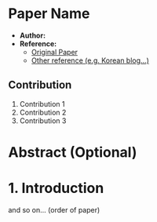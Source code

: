 # Paper Name

- **Author:**
- **Reference:**
  - [Original Paper]()
  - [Other reference (e.g. Korean blog...)]()

## Contribution

1. Contribution 1
2. Contribution 2
3. Contribution 3

# Abstract (Optional)

# 1. Introduction

and so on... (order of paper)
